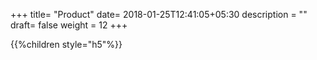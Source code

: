 +++
title= "Product"
date= 2018-01-25T12:41:05+05:30
description = ""
draft= false
weight = 12
+++


{{%children style="h5"%}}
